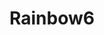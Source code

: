 ---
title: Rainbow6
crosslinks:
- anti_gif_bot
- livven
- Rainbow6TTS
- R6STeams
- shittyrainbow6
- tmsbmeta
- youtubefactsbot
- john_yukis_bots
- SiegeAcademy
- R6byLeanFoo
- GlobalOffensive
- vredditmirrorbot
- autourbanbot
- pcmasterrace
- alotabot
- BrasilOnReddit
- REEEEEEEEEE
- botpopularitybot
- MassdropBot
- gaming
---